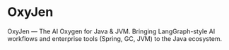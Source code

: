 # OxyJen
OxyJen — The AI Oxygen for Java &amp; JVM. Bringing LangGraph-style AI workflows and enterprise tools (Spring, GC, JVM) to the Java ecosystem.
